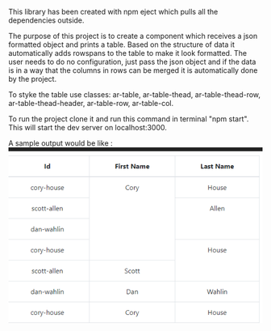 This library has been created with npm eject which pulls all the dependencies outside.

The purpose of this project is to create a component which receives a json formatted object and prints a table. Based on the structure of data it automatically adds rowspans to the table to make it look formatted. The user needs to do no configuration, just pass the json object and if the data is in a way that the columns in rows can be merged it is automatically done by the project.

To styke the table use classes: ar-table, ar-table-thead, ar-table-thead-row, ar-table-thead-header, ar-table-row, ar-table-col.

To run the project clone it and run this command in terminal "npm start". This will start the dev server on localhost:3000.

A sample output would be like :
![Sample Output](sample.PNG)



